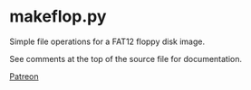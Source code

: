 # makeflop.py

Simple file operations for a FAT12 floppy disk image.

See comments at the top of the source file for documentation.

[Patreon](https://www.patreon.com/posts/makeflop-py-26265479)
